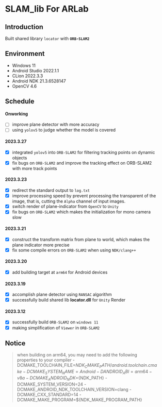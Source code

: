 # SLAM_lib For ARLab

## Introduction
Built shared library `locator` with **`ORB-SLAM2`**

## Environment
- Windows 11
- Android Studio 2022.1.1
- CLion 2022.3.3
- Android NDK 21.3.6528147
- OpenCV 4.6

## Schedule
#### Onworking
- [ ] improve plane detector with more accuracy
- [ ] using `yolov5` to judge whether the model is covered

#### 2023.3.27
- [x] integrated `yolov5` into `ORB-SLAM2` for filtering tracking points on dynamic objects
- [x] fix bugs on `ORB-SLAM2` and improve the tracking effect on ORB-SLAM2 with more track points

#### 2023.3.23
- [x] redirect the standard output to `log.txt`
- [x] improve processing speed by prevent processing the transparent of the image, that is, cutting the `Alpha` channel of input images.
- [x] switch render of plane-indicator from `OpenCV` to `Unity`
- [x] fix bugs on `ORB-SLAM2` which makes the initialization for mono camera slow
 
#### 2023.3.21
- [x] construct the transform matrix from plane to world, which makes the plane indicator more precise
- [x] fix some compile errors on `ORB-SLAM2` when using `NDK/clang++`

#### 2023.3.20
- [x] add building target at `arm64` for Android devices

#### 2023.3.19
- [x] accomplish plane detector using `RANSAC` algorithm
- [x] successfully build shared lib **locator.dll** for `Unity` Render

#### 2023.3.12
- [x] successfully build `ORB-SLAM2` on `windows 11`
- [x] making simplification of `Viewer` in `ORB-SLAM2`

## Notice
> when building on arm64, you may need to add the following properties to your compiler
> -DCMAKE_TOOLCHAIN_FILE=${NDK_CMAKE_PATH}/android.toolchain.cmake
> -DCMAKE_SYSTEM_NAME=Android
> -DANDROID_ABI=arm64-v8a
> -DCMAKE_ANDROID_NDK=${NDK_PATH}
> -DCMAKE_SYSTEM_VERSION=24
> -DCMAKE_ANDROID_NDK_TOOLCHAIN_VERSION=clang
> -DCMAKE_CXX_STANDARD=14
> -DCMAKE_MAKE_PROGRAM=${NDK_MAKE_PROGRAM_PATH}